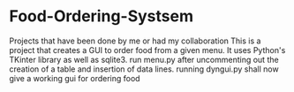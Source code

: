 # Food-Ordering-Systsem
Projects that have been done by me or had my collaboration
This is a project that creates a GUI to order food from a given menu. It uses Python's TKinter library as well as sqlite3.
run menu.py after uncommenting out the creation of a table and insertion of data lines.
running  dyngui.py shall now give a working gui for ordering food
